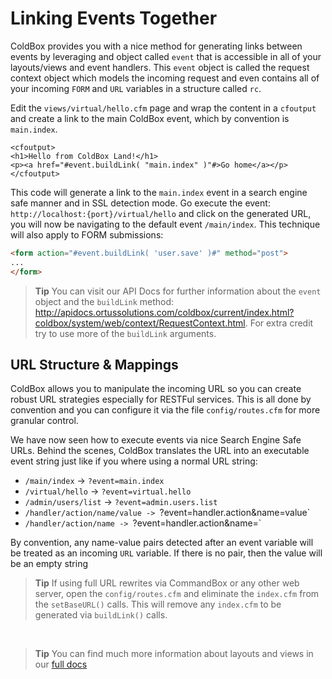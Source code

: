 # Linking Events Together

ColdBox provides you with a nice method for generating links between events by leveraging and object called `event` that is accessible in all of your layouts/views and event handlers.  This `event` object is called the request context object which models the incoming request and even contains all of your incoming `FORM` and `URL` variables in a structure called `rc`.

Edit the `views/virtual/hello.cfm` page and wrap the content in a `cfoutput` and create a link to the main ColdBox event, which by convention is `main.index`.

```
<cfoutput>
<h1>Hello from ColdBox Land!</h1>
<p><a href="#event.buildLink( "main.index" )"#>Go home</a></p></cfoutput>
```

This code will generate a link to the `main.index` event in a search engine safe manner and in SSL detection mode.  Go execute the event: `http://localhost:{port}/virtual/hello` and click on the generated URL, you will now be navigating to the default event `/main/index`.  This technique will also apply to FORM submissions:

```html
<form action="#event.buildLink( 'user.save' )#" method="post">
...
</form>
```


> **Tip** You can visit our API Docs for further information about the `event` object and the `buildLink` method: http://apidocs.ortussolutions.com/coldbox/current/index.html?coldbox/system/web/context/RequestContext.html. For extra credit try to use more of the `buildLink` arguments.

## URL Structure & Mappings

ColdBox allows you to manipulate the incoming URL so you can create robust URL strategies especially for RESTFul services.  This is all done by convention and you can configure it via the file `config/routes.cfm` for more granular control.  

We have now seen how to execute events via nice Search Engine Safe URLs.  Behind the scenes, ColdBox translates the URL into an executable event string just like if you where using a normal URL string:

* `/main/index` -> `?event=main.index`
* `/virtual/hello` -> `?event=virtual.hello`
* `/admin/users/list` -> `?event=admin.users.list`
* `/handler/action/name/value -> `?event=handler.action&name=value`
* `/handler/action/name -> `?event=handler.action&name=`


By convention, any name-value pairs detected after an event variable will be treated as an incoming `URL` variable. If there is no pair, then the value will be an empty string

> **Tip** If using full URL rewrites via CommandBox or any other web server, open the `config/routes.cfm` and eliminate the `index.cfm` from the `setBaseURL()` calls. This will remove any `index.cfm` to be generated via `buildLink()` calls.

<br>

> **Tip** You can find much more information about layouts and views in our [full docs](/full/routing/index.md)





